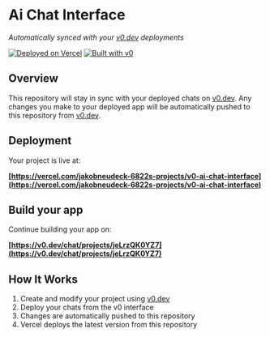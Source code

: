 # Ai Chat Interface

*Automatically synced with your [v0.dev](https://v0.dev) deployments*

[![Deployed on Vercel](https://img.shields.io/badge/Deployed%20on-Vercel-black?style=for-the-badge&logo=vercel)](https://vercel.com/jakobneudeck-6822s-projects/v0-ai-chat-interface)
[![Built with v0](https://img.shields.io/badge/Built%20with-v0.dev-black?style=for-the-badge)](https://v0.dev/chat/projects/jeLrzQK0YZ7)

## Overview

This repository will stay in sync with your deployed chats on [v0.dev](https://v0.dev).
Any changes you make to your deployed app will be automatically pushed to this repository from [v0.dev](https://v0.dev).

## Deployment

Your project is live at:

**[https://vercel.com/jakobneudeck-6822s-projects/v0-ai-chat-interface](https://vercel.com/jakobneudeck-6822s-projects/v0-ai-chat-interface)**

## Build your app

Continue building your app on:

**[https://v0.dev/chat/projects/jeLrzQK0YZ7](https://v0.dev/chat/projects/jeLrzQK0YZ7)**

## How It Works

1. Create and modify your project using [v0.dev](https://v0.dev)
2. Deploy your chats from the v0 interface
3. Changes are automatically pushed to this repository
4. Vercel deploys the latest version from this repository